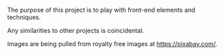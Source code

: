 The purpose of this project is to play with front-end elements and techniques.

Any similarities to other projects is coincidental.

Images are being pulled from royalty free images at https://pixabay.com/.